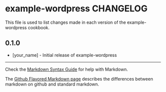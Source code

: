 example-wordpress CHANGELOG
===========================

This file is used to list changes made in each version of the example-wordpress cookbook.

0.1.0
-----
- [your_name] - Initial release of example-wordpress

- - -
Check the [Markdown Syntax Guide](http://daringfireball.net/projects/markdown/syntax) for help with Markdown.

The [Github Flavored Markdown page](http://github.github.com/github-flavored-markdown/) describes the differences between markdown on github and standard markdown.
